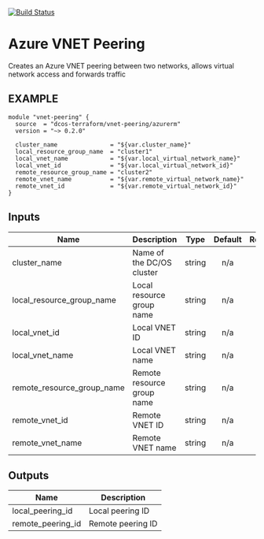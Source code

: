 [![Build Status](https://jenkins-terraform.mesosphere.com/service/dcos-terraform-jenkins/buildStatus/icon?job=dcos-terraform%2Fterraform-azurerm-vnet-peering%2Fsupport%252F0.2.x)](https://jenkins-terraform.mesosphere.com/service/dcos-terraform-jenkins/job/dcos-terraform/job/terraform-azurerm-vnet-peering/job/support%252F0.2.x/)

Azure VNET Peering
=============================

Creates an Azure VNET peering between two networks, allows virtual network access and forwards traffic

EXAMPLE
-------

```hcl
module "vnet-peering" {
  source  = "dcos-terraform/vnet-peering/azurerm"
  version = "~> 0.2.0"

  cluster_name               = "${var.cluster_name}"
  local_resource_group_name  = "cluster1"
  local_vnet_name            = "${var.local_virtual_network_name}"
  local_vnet_id              = "${var.local_virtual_network_id}"
  remote_resource_group_name = "cluster2"
  remote_vnet_name           = "${var.remote_virtual_network_name}"
  remote_vnet_id             = "${var.remote_virtual_network_id}"
}
```

## Inputs

| Name | Description | Type | Default | Required |
|------|-------------|:----:|:-----:|:-----:|
| cluster\_name | Name of the DC/OS cluster | string | n/a | yes |
| local\_resource\_group\_name | Local resource group name | string | n/a | yes |
| local\_vnet\_id | Local VNET ID | string | n/a | yes |
| local\_vnet\_name | Local VNET name | string | n/a | yes |
| remote\_resource\_group\_name | Remote resource group name | string | n/a | yes |
| remote\_vnet\_id | Remote VNET ID | string | n/a | yes |
| remote\_vnet\_name | Remote VNET name | string | n/a | yes |

## Outputs

| Name | Description |
|------|-------------|
| local\_peering\_id | Local peering ID |
| remote\_peering\_id | Remote peering ID |
